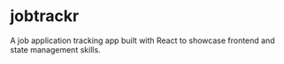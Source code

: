 # jobtrackr
A job application tracking app built with React to showcase frontend and state management skills.
